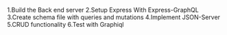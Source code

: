 1.Build the Back end server
2.Setup Express With Express-GraphQL
3.Create schema file with queries and mutations
4.Implement JSON-Server
5.CRUD functionality
6.Test with Graphiql